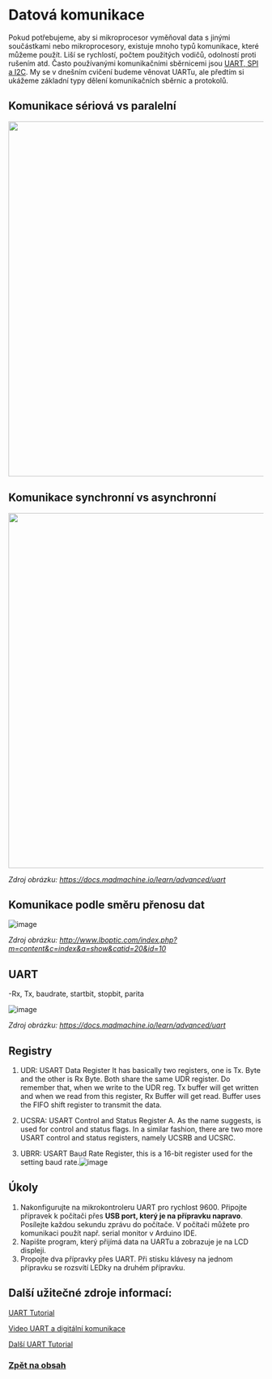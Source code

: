 # Datová komunikace
Pokud potřebujeme, aby si mikroprocesor vyměňoval data s jinými součástkami nebo mikroprocesory, existuje mnoho typů komunikace, které můžeme použít. Liší se rychlostí, počtem použitých vodičů, odolností proti rušením atd. Často používanými komunikačními sběrnicemi jsou [UART, SPI a I2C](https://www.hibit.dev/posts/102/communication-protocols-uart-i2c-and-spi). My se v dnešním cvičení budeme věnovat UARTu, ale předtím si ukážeme základní typy dělení komunikačních sběrnic a protokolů.

## Komunikace sériová vs paralelní
<img src="https://github.com/user-attachments/assets/b722c856-ee3a-4386-9277-d220b1fbb68c" width="700"/>

## Komunikace synchronní vs asynchronní
<img src="https://github.com/user-attachments/assets/f093542f-f7f0-45c8-bd6f-ed4ccfbbfce0" width="700"/>

*Zdroj obrázku: https://docs.madmachine.io/learn/advanced/uart*

## Komunikace podle směru přenosu dat
![image](https://github.com/user-attachments/assets/7a229ec2-9fcf-4323-990d-89079ab7ef44)

*Zdroj obrázku: http://www.lboptic.com/index.php?m=content&c=index&a=show&catid=20&id=10*


## UART 
-Rx, Tx, baudrate, startbit, stopbit, parita

![image](https://github.com/user-attachments/assets/c544e539-6958-4283-9fec-905060d4e42c)

*Zdroj obrázku: https://docs.madmachine.io/learn/advanced/uart*


## Registry
1. UDR: USART Data Register
It has basically two registers, one is Tx. Byte and the other is Rx Byte. Both share the same UDR register. Do remember that, when we write to the UDR reg. Tx buffer will get written and when we read from this register, Rx Buffer will get read. Buffer uses the FIFO shift register to transmit the data.

2. UCSRA: USART Control and Status Register A. As the name suggests, is used for control and status flags. In a similar fashion, there are two more USART control and status registers, namely UCSRB and UCSRC.

3. UBRR: USART Baud Rate Register, this is a 16-bit register used for the setting baud rate.![image](https://github.com/user-attachments/assets/b46afc96-99a7-4ca5-8f86-845ed4467e9d)

## Úkoly
1. Nakonfigurujte na mikrokontroleru UART pro rychlost 9600. Připojte přípravek k počítači přes **USB port, který je na přípravku napravo**. Posílejte každou sekundu zprávu do počítače. V počítači můžete pro komunikaci použít např. serial monitor v Arduino IDE.
2. Napište program, který přijímá data na UARTu a zobrazuje je na LCD displeji.
3. Propojte dva přípravky přes UART. Při stisku klávesy na jednom přípravku se rozsvítí LEDky na druhém přípravku. 


## Další užitečné zdroje informací:
[UART Tutorial](https://www.electronicwings.com/avr-atmega/atmega1632-usart)

[Video UART a digitální komunikace](https://www.youtube.com/watch?feature=shared&v=Af6wO4QX28E)

[Další UART Tutorial](https://learn.sparkfun.com/tutorials/serial-communication)


### [Zpět na obsah](README.md)
